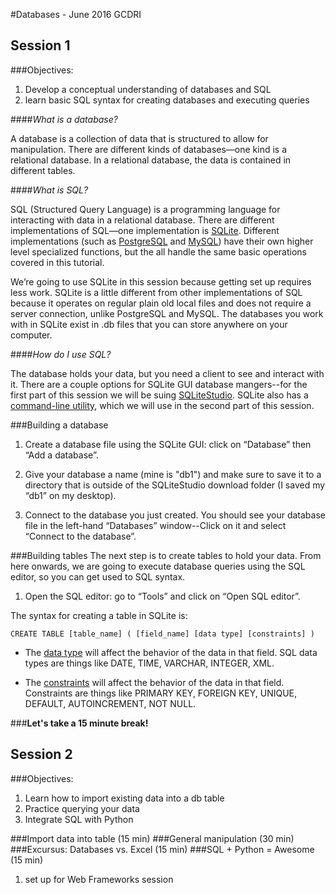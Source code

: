 #Databases - June 2016 GCDRI

## Session 1 
###Objectives:  
1. Develop a conceptual understanding of databases and SQL  
2. learn basic SQL syntax for creating databases and executing queries

####*What is a database?*

A database is a collection of data that is structured to allow for manipulation. There are different kinds of databases—one kind is a relational database. In a relational database, the data is contained in different tables. 

####*What is SQL?*

SQL (Structured Query Language) is a programming language for interacting with data in a relational database. There are different implementations of SQL—one implementation is [SQLite](https://www.sqlite.org/). Different implementations (such as [PostgreSQL](https://www.postgresql.org/) and [MySQL](https://www.mysql.com/)) have their own higher level specialized functions, but the all handle the same basic operations covered in this tutorial.

We’re going to use SQLite in this session because getting set up requires less work. SQLite is a little different from other implementations of SQL because it operates on regular plain old local files and does not require a server connection, unlike PostgreSQL and MySQL. The databases you work with in SQLite exist in .db files that you can store anywhere on your computer.

####*How do I use SQL?*

The database holds your data, but you need a client to see and interact with it. There are a couple options for SQLite GUI database mangers--for the first part of this session we will be suing [SQLiteStudio](http://sqlitestudio.pl/). SQLite also has a [command-line utility](http://www.sqlite.org/cli.html), which we will use in the second part of this session.

###Building a database  
1. Create a database file using the SQLite GUI: click on “Database” then “Add a database”.  
2. Give your database a name (mine is "db1") and make sure to save it to a directory that is outside of the SQLiteStudio download folder (I saved my “db1” on my desktop).  

3. Connect to the database you just created. You should see your database file in the left-hand “Databases” window--Click on it and select “Connect to the database”.  

###Building tables
The next step is to create tables to hold your data. From here onwards, we are going to execute database queries using the SQL editor, so you can get used to SQL syntax.  

1. Open the SQL editor: go to “Tools” and click on “Open SQL editor”.  

The syntax for creating a table in SQLite is:

`CREATE TABLE [table_name] ( [field_name] [data type] [constraints] )`  

- The [data type](https://www.sqlite.org/datatype3.html) will affect the behavior of the data in that field. SQL data types are things like DATE, TIME, VARCHAR, INTEGER, XML.  

- The [constraints](http://www.tutorialspoint.com/sqlite/sqlite_constraints.htm) will  affect the behavior of the data in that field. Constraints are things like PRIMARY KEY, FOREIGN KEY, UNIQUE, DEFAULT, AUTOINCREMENT, NOT NULL.  


###**************Let's take a 15 minute break!**************

## Session 2
###Objectives: 
1. Learn how to import existing data into a db table  
2. Practice querying your data  
3. Integrate SQL with Python


###Import data into table (15 min)
###General manipulation (30 min)
###Excursus: Databases vs. Excel (15 min)
###SQL + Python = Awesome (15 min)
  1. set up for Web Frameworks session